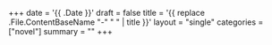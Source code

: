 +++
date = '{{ .Date }}'
draft = false
title = '{{ replace .File.ContentBaseName "-" " " | title }}'
layout = "single" 
categories = ["novel"]
summary = ""
+++